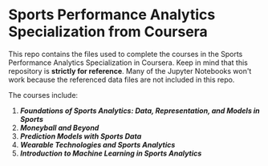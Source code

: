 # Sports Performance Analytics Specialization from Coursera

This repo contains the files used to complete the courses in the Sports Performance Analytics Specialization in Coursera. Keep in mind that this repository is **strictly for reference**.  Many of the Jupyter Notebooks won't work because the referenced data files are not included in this repo.

The courses include:

1. ***Foundations of Sports Analytics: Data, Representation, and Models in Sports***
2. ***Moneyball and Beyond***
3. ***Prediction Models with Sports Data***
4. ***Wearable Technologies and Sports Analytics***
5. ***Introduction to Machine Learning in Sports Analytics***

